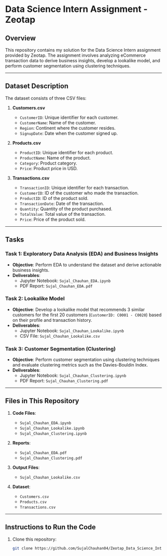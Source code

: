 # Data Science Intern Assignment - Zeotap

## Overview

This repository contains my solution for the Data Science Intern assignment provided by Zeotap. The assignment involves analyzing eCommerce transaction data to derive business insights, develop a lookalike model, and perform customer segmentation using clustering techniques.

---

## Dataset Description

The dataset consists of three CSV files:

1. **Customers.csv**
   - `CustomerID`: Unique identifier for each customer.
   - `CustomerName`: Name of the customer.
   - `Region`: Continent where the customer resides.
   - `SignupDate`: Date when the customer signed up.

2. **Products.csv**
   - `ProductID`: Unique identifier for each product.
   - `ProductName`: Name of the product.
   - `Category`: Product category.
   - `Price`: Product price in USD.

3. **Transactions.csv**
   - `TransactionID`: Unique identifier for each transaction.
   - `CustomerID`: ID of the customer who made the transaction.
   - `ProductID`: ID of the product sold.
   - `TransactionDate`: Date of the transaction.
   - `Quantity`: Quantity of the product purchased.
   - `TotalValue`: Total value of the transaction.
   - `Price`: Price of the product sold.

---

## Tasks

### Task 1: Exploratory Data Analysis (EDA) and Business Insights
- **Objective**: Perform EDA to understand the dataset and derive actionable business insights.
- **Deliverables**:
  - Jupyter Notebook: `Sujal_Chauhan_EDA.ipynb`
  - PDF Report: `Sujal_Chauhan_EDA.pdf`

### Task 2: Lookalike Model
- **Objective**: Develop a lookalike model that recommends 3 similar customers for the first 20 customers (`CustomerID: C0001 - C0020`) based on their profile and transaction history.
- **Deliverables**:
  - Jupyter Notebook: `Sujal_Chauhan_Lookalike.ipynb`
  - CSV File: `Sujal_Chauhan_Lookalike.csv`

### Task 3: Customer Segmentation (Clustering)
- **Objective**: Perform customer segmentation using clustering techniques and evaluate clustering metrics such as the Davies-Bouldin Index.
- **Deliverables**:
  - Jupyter Notebook: `Sujal_Chauhan_Clustering.ipynb`
  - PDF Report: `Sujal_Chauhan_Clustering.pdf`

---

## Files in This Repository

1. **Code Files**:
   - `Sujal_Chauhan_EDA.ipynb`
   - `Sujal_Chauhan_Lookalike.ipynb`
   - `Sujal_Chauhan_Clustering.ipynb`

2. **Reports**:
   - `Sujal_Chauhan_EDA.pdf`
   - `Sujal_Chauhan_Clustering.pdf`

3. **Output Files**:
   - `Sujal_Chauhan_Lookalike.csv`

4. **Dataset**:
   - `Customers.csv`
   - `Products.csv`
   - `Transactions.csv`

---

## Instructions to Run the Code

1. Clone this repository:
   ```bash
   git clone https://github.com/SujalChauhan04/Zeotap_Data_Science_Intern_Assignment_Sujal_Chauhan.git

